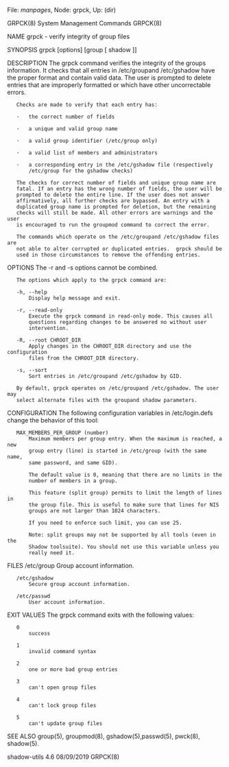 File: *manpages*,  Node: grpck,  Up: (dir)

GRPCK(8)                  System Management Commands                  GRPCK(8)



NAME
       grpck - verify integrity of group files

SYNOPSIS
       grpck [options] [group [ shadow ]]

DESCRIPTION
       The grpck command verifies the integrity of the groups information. It
       checks that all entries in /etc/groupand /etc/gshadow have the proper
       format and contain valid data. The user is prompted to delete entries
       that are improperly formatted or which have other uncorrectable errors.

       Checks are made to verify that each entry has:

       ·   the correct number of fields

       ·   a unique and valid group name

       ·   a valid group identifier (/etc/group only)

       ·   a valid list of members and administrators

       ·   a corresponding entry in the /etc/gshadow file (respectively
           /etc/group for the gshadow checks)

       The checks for correct number of fields and unique group name are
       fatal. If an entry has the wrong number of fields, the user will be
       prompted to delete the entire line. If the user does not answer
       affirmatively, all further checks are bypassed. An entry with a
       duplicated group name is prompted for deletion, but the remaining
       checks will still be made. All other errors are warnings and the user
       is encouraged to run the groupmod command to correct the error.

       The commands which operate on the /etc/groupand /etc/gshadow files are
       not able to alter corrupted or duplicated entries.  grpck should be
       used in those circumstances to remove the offending entries.

OPTIONS
       The -r and -s options cannot be combined.

       The options which apply to the grpck command are:

       -h, --help
           Display help message and exit.

       -r, --read-only
           Execute the grpck command in read-only mode. This causes all
           questions regarding changes to be answered no without user
           intervention.

       -R, --root CHROOT_DIR
           Apply changes in the CHROOT_DIR directory and use the configuration
           files from the CHROOT_DIR directory.

       -s, --sort
           Sort entries in /etc/groupand /etc/gshadow by GID.

       By default, grpck operates on /etc/groupand /etc/gshadow. The user may
       select alternate files with the groupand shadow parameters.

CONFIGURATION
       The following configuration variables in /etc/login.defs change the
       behavior of this tool:

       MAX_MEMBERS_PER_GROUP (number)
           Maximum members per group entry. When the maximum is reached, a new
           group entry (line) is started in /etc/group (with the same name,
           same password, and same GID).

           The default value is 0, meaning that there are no limits in the
           number of members in a group.

           This feature (split group) permits to limit the length of lines in
           the group file. This is useful to make sure that lines for NIS
           groups are not larger than 1024 characters.

           If you need to enforce such limit, you can use 25.

           Note: split groups may not be supported by all tools (even in the
           Shadow toolsuite). You should not use this variable unless you
           really need it.

FILES
       /etc/group
           Group account information.

       /etc/gshadow
           Secure group account information.

       /etc/passwd
           User account information.

EXIT VALUES
       The grpck command exits with the following values:

       0
           success

       1
           invalid command syntax

       2
           one or more bad group entries

       3
           can't open group files

       4
           can't lock group files

       5
           can't update group files

SEE ALSO
       group(5), groupmod(8), gshadow(5),passwd(5), pwck(8), shadow(5).



shadow-utils 4.6                  08/09/2019                          GRPCK(8)
